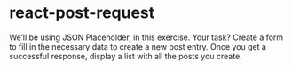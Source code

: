 # react-post-request
We’ll be using JSON Placeholder, in this exercise. Your task? Create a form to fill in the necessary data to create a new post entry. Once you get a successful response, display a list with all the posts you create.
